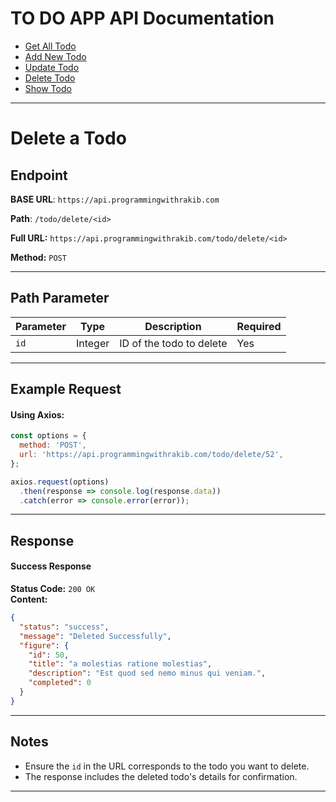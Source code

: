 # TO DO APP API Documentation

- [Get All Todo](https://api.programmingwithrakib.com/docs/todo/get-all)
- [Add New Todo](https://api.programmingwithrakib.com/docs/todo/add-new)
- [Update Todo](https://api.programmingwithrakib.com/docs/todo/update)
- [Delete Todo](https://api.programmingwithrakib.com/docs/todo/delete)
- [Show Todo](https://api.programmingwithrakib.com/docs/todo/show)

---

# **Delete a Todo**

## **Endpoint**
**BASE URL**: `https://api.programmingwithrakib.com`

**Path**: `/todo/delete/<id>`

**Full URL:** `https://api.programmingwithrakib.com/todo/delete/<id>`  

**Method:** `POST`

---

## **Path Parameter**
| Parameter | Type   | Description            | Required |
|-----------|--------|------------------------|----------|
| `id`      | Integer | ID of the todo to delete | Yes      |

---

## **Example Request**

#### Using Axios:
```javascript
const options = {
  method: 'POST',
  url: 'https://api.programmingwithrakib.com/todo/delete/52',
};

axios.request(options)
  .then(response => console.log(response.data))
  .catch(error => console.error(error));
```

---

## **Response**

#### **Success Response**
**Status Code:** `200 OK`  
**Content:**
```json
{
  "status": "success",
  "message": "Deleted Successfully",
  "figure": {
    "id": 50,
    "title": "a molestias ratione molestias",
    "description": "Est quod sed nemo minus qui veniam.",
    "completed": 0
  }
}
```

---

## **Notes**
- Ensure the `id` in the URL corresponds to the todo you want to delete.
- The response includes the deleted todo's details for confirmation.

---
